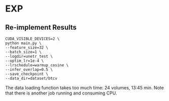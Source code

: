# EXP

## Re-implement Results


```shell
CUDA_VISIBLE_DEVICES=2 \
python main.py \
--feature_size=32 \
--batch_size=1 \
--logdir=unetr_test \
--optim_lr=1e-4 \
--lrschedule=warmup_cosine \
--infer_overlap=0.5 \
--save_checkpoint \
--data_dir=dataset/btcv
```

The data loading function takes too much time: 
24 volumes, 13:45 min.
Note that there is another job running and consuming CPU.
